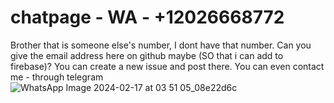 # chatpage - WA - +12026668772

Brother that is someone else's number, I dont have that number. Can you give the email address here on github maybe (SO that i can add to firebase)? You can create a new issue and post there.
You can even contact me - through telegram  ![WhatsApp Image 2024-02-17 at 03 51 05_08e22d6c](https://github.com/aadesh18/chatpage/assets/110230993/89a03836-cdbf-40ae-a086-9b93568d9701)
